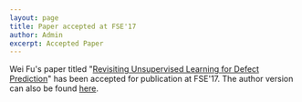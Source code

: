 ```yaml
---
layout: page
title: Paper accepted at FSE'17
author: Admin
excerpt: Accepted Paper
---
```


Wei Fu's paper titled "[Revisiting Unsupervised Learning for Defect Prediction](https://arxiv.org/pdf/1703.00132)" has been accepted for publication at FSE'17. The author version can also be found [here](https://arxiv.org/pdf/1703.00132).
